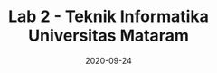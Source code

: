 ---
title:  "Lab 2 - Teknik Informatika Universitas Mataram"
date:   2020-09-24
slide_url: /assets/presentations/introducing-lab-ii-if-unram/
description: "Pengenalan Topik dan Research Area Dosen Lab 2 Teknik Informatika Universitas Mataram"
---